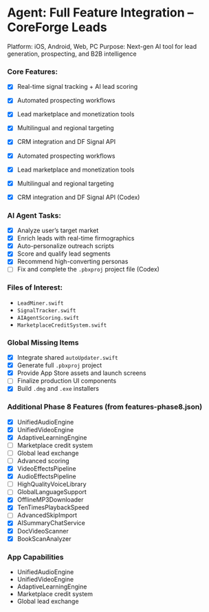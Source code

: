 # Agent: Full Feature Integration – CoreForge Leads
Platform: iOS, Android, Web, PC
Purpose: Next-gen AI tool for lead generation, prospecting, and B2B intelligence

### Core Features:
- [x] Real-time signal tracking + AI lead scoring

 - [x] Automated prospecting workflows
- [x] Lead marketplace and monetization tools
- [x] Multilingual and regional targeting
- [x] CRM integration and DF Signal API

- [x] Automated prospecting workflows
- [x] Lead marketplace and monetization tools
- [x] Multilingual and regional targeting
- [x] CRM integration and DF Signal API (Codex)

### AI Agent Tasks:
- [x] Analyze user’s target market
- [x] Enrich leads with real-time firmographics
- [x] Auto-personalize outreach scripts
- [x] Score and qualify lead segments
- [x] Recommend high-converting personas
- [ ] Fix and complete the `.pbxproj` project file (Codex)

### Files of Interest:
- `LeadMiner.swift`
- `SignalTracker.swift`
- `AIAgentScoring.swift`
- `MarketplaceCreditSystem.swift`

### Global Missing Items
- [x] Integrate shared `autoUpdater.swift`
- [x] Generate full `.pbxproj` project
- [x] Provide App Store assets and launch screens
- [ ] Finalize production UI components
- [x] Build `.dmg` and `.exe` installers

### Additional Phase 8 Features (from features-phase8.json)
- [x] UnifiedAudioEngine
- [x] UnifiedVideoEngine
- [x] AdaptiveLearningEngine
- [ ] Marketplace credit system
- [ ] Global lead exchange
- [ ] Advanced scoring
- [x] VideoEffectsPipeline
- [x] AudioEffectsPipeline
- [ ] HighQualityVoiceLibrary
- [ ] GlobalLanguageSupport
- [x] OfflineMP3Downloader
- [x] TenTimesPlaybackSpeed
- [ ] AdvancedSkipImport
- [x] AISummaryChatService
- [x] DocVideoScanner
- [x] BookScanAnalyzer

### App Capabilities

- UnifiedAudioEngine
- UnifiedVideoEngine
- AdaptiveLearningEngine
- Marketplace credit system
- Global lead exchange
